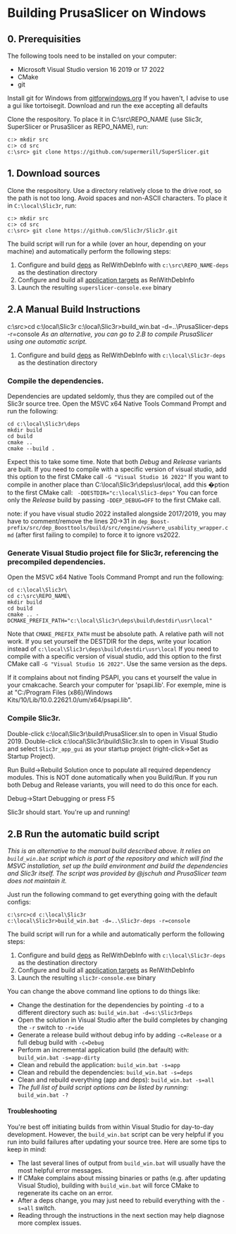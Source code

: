 # Building PrusaSlicer on Windows


## 0. Prerequisities

The following tools need to be installed on your computer:
- Microsoft Visual Studio version 16 2019 or 17 2022
- CMake
- git

Install git for Windows from [gitforwindows.org](https://gitforwindows.org/)
If you haven't, I advise to use a gui like tortoisegit.
Download and run the exe accepting all defaults


Clone the respository.  To place it in C:\src\REPO_NAME (use Slic3r, SuperSlicer or PrusaSlicer as REPO_NAME), run:
```
c:> mkdir src
c:> cd src
c:\src> git clone https://github.com/supermerill/SuperSlicer.git
```


## 1. Download sources

Clone the respository. Use a directory relatively close to the drive root, so the path is not too long. Avoid spaces and non-ASCII characters. To place it in `C:\local\Slic3r`, run:
```
c:> mkdir src
c:> cd src
c:\src> git clone https://github.com/Slic3r/Slic3r.git
```

The build script will run for a while (over an hour, depending on your machine) and automatically perform the following steps:
1. Configure and build [deps](#compile-the-dependencies) as RelWithDebInfo with `c:\src\REPO_NAME-deps` as the destination directory
2. Configure and build all [application targets](#compile-slic3r) as RelWithDebInfo
3. Launch the resulting `superslicer-console.exe` binary

## 2.A Manual Build Instructions

c:\src>cd c:\local\Slic3r
c:\local\Slic3r>build_win.bat -d=..\PrusaSlicer-deps -r=console
_As an alternative, you can go to 2.B to compile PrusaSlicer using one automatic script._

1. Configure and build [deps](#compile-the-dependencies) as RelWithDebInfo with `c:\local\Slic3r-deps` as the destination directory
### Compile the dependencies.
Dependencies are updated seldomly, thus they are compiled out of the Slic3r source tree.
Open the MSVC x64 Native Tools Command Prompt and run the following:
```
cd c:\local\Slic3r\deps
mkdir build
cd build
cmake ..
cmake --build .
```
Expect this to take some time. Note that both _Debug_ and _Release_ variants are built.
If you need to compile with a specific version of visual studio, add this option to the first CMake call `-G "Visual Studio 16 2022"`
If you want to compile in another place than C:\local\Slic3r\deps\usr\local, add this �ption to the first CMake call: ` -DDESTDIR="c:\local\Slic3-deps"`
 You can force only the _Release_ build by passing `-DDEP_DEBUG=OFF` to the first CMake call.

note: if you have visual studio 2022 installed alongside 2017/2019, you may have to comment/remove the lines 20->31 in `dep_Boost-prefix/src/dep_Boosttools/build/src/engine/vswhere_usability_wrapper.cmd` (after first failing to compile) to force it to ignore vs2022.

### Generate Visual Studio project file for Slic3r, referencing the precompiled dependencies.
Open the MSVC x64 Native Tools Command Prompt and run the following:
```
cd c:\local\Slic3r\
cd c:\src\REPO_NAME\
mkdir build
cd build
cmake .. -DCMAKE_PREFIX_PATH="c:\local\Slic3r\deps\build\destdir\usr\local"
```

Note that `CMAKE_PREFIX_PATH` must be absolute path. A relative path will not work.
If you set yourself the DESTDIR for the deps, write your location instead of `c:\local\Slic3r\deps\build\destdir\usr\local`
If you need to compile with a specific version of visual studio, add this option to the first CMake call `-G "Visual Studio 16 2022"`. Use the same version as the deps.

If it complains about not finding PSAPI, you cans et yourself the value in your cmakcache. Search your computer for 'psapi.lib'. For exemple, mine is at "C:/Program Files (x86)/Windows Kits/10/Lib/10.0.22621.0/um/x64/psapi.lib".

### Compile Slic3r. 

Double-click c:\local\Slic3r\build\PrusaSlicer.sln to open in Visual Studio 2019.
Double-click c:\local\Slic3r\build\Slic3r.sln to open in Visual Studio and select `Slic3r_app_gui` as your startup project (right-click->Set as Startup Project).

Run Build->Rebuild Solution once to populate all required dependency modules. This is NOT done automatically when you Build/Run. If you run both Debug and Release variants, you will need to do this once for each.

Debug->Start Debugging or press F5

Slic3r should start. You're up and running!




## 2.B Run the automatic build script

_This is an alternative to the manual build described above. It relies on `build_win.bat` script which is part of the repository and which will find the MSVC installation, set up the build environment and build the dependencies and Slic3r itself. The script was provided by @jschuh and PrusaSlicer team does not maintain it._

Just run the following command to get everything going with the default configs:

```
c:\src>cd c:\local\Slic3r
c:\local\Slic3r>build_win.bat -d=..\Slic3r-deps -r=console
```

The build script will run for a while and automatically perform the following steps:
1. Configure and build [deps](#compile-the-dependencies) as RelWithDebInfo with `c:\local\Slic3r-deps` as the destination directory
2. Configure and build all [application targets](#compile-slic3r) as RelWithDebInfo
3. Launch the resulting `slic3r-console.exe` binary

You can change the above command line options to do things like:
* Change the destination for the dependencies by pointing `-d` to a different directory such as: `build_win.bat -d=s:\Slic3rDeps`
* Open the solution in Visual Studio after the build completes by changing the `-r` switch to `-r=ide`
* Generate a release build without debug info by adding `-c=Release` or a full debug build with `-c=Debug`
* Perform an incremental application build (the default) with: `build_win.bat -s=app-dirty`
* Clean and rebuild the application: `build_win.bat -s=app`
* Clean and rebuild the dependencies: `build_win.bat -s=deps`
* Clean and rebuild everything (app and deps): `build_win.bat -s=all`
* _The full list of build script options can be listed by running:_ `build_win.bat -?`

#### Troubleshooting

You're best off initiating builds from within Visual Studio for day-to-day development. However, the `build_win.bat` script can be very helpful if you run into build failures after updating your source tree. Here are some tips to keep in mind:
* The last several lines of output from `build_win.bat` will usually have the most helpful error messages.
* If CMake complains about missing binaries or paths (e.g. after updating Visual Studio), building with `build_win.bat` will force CMake to regenerate its cache on an error.
* After a deps change, you may just need to rebuild everything with the `-s=all` switch.
* Reading through the instructions in the next section may help diagnose more complex issues.

